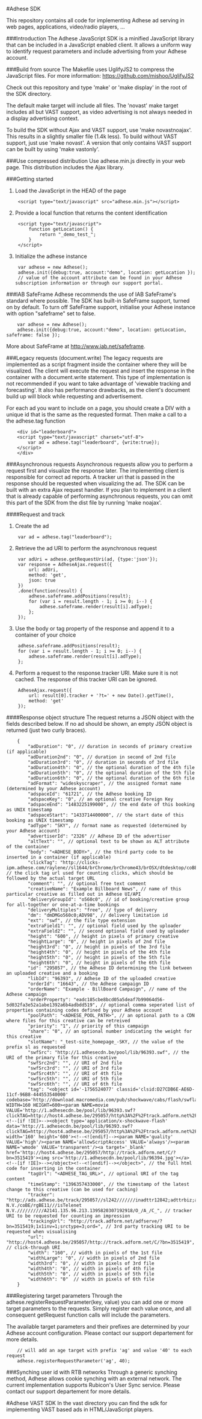 #Adhese SDK

This repository contains all code for implementing Adhese ad serving in web pages, applications, video/radio players, ...

###Introduction
The Adhese JavaScript SDK is a minified JavaScript library that can be included in a JavaScript enabled client.
It allows a uniform way to identify request parameters and include advertising from your Adhese account.

###Build from source
The Makefile uses UglifyJS2 to compress the JavaScript files. For more information: https://github.com/mishoo/UglifyJS2

Check out this repository and type 'make' or 'make display' in the root of the SDK directory.

The default make target will include all files. The 'novast' make target includes all but VAST support, as video advertising is not always needed in a display advertising context.

To build the SDK without Ajax and VAST support, use 'make novastnoajax'. This results in a slightly smaller file (1.4k less). 
To build without VAST support, just use 'make novast'. A version that only contains VAST support can be built by using 'make vastonly'.

###Use compressed distribution
Use adhese.min.js directly in your web page. This distribution includes the Ajax library.

###Getting started
1. Load the JavaScript in the HEAD of the page

		<script type="text/javascript" src="adhese.min.js"></script>

2. Provide a local function that returns the content identification

		<script type="text/javascript">
			function getLocation() {
				return "_demo_test_";
			}
		</script>

3. Initialize the adhese instance

		var adhese = new Adhese();
		adhese.init({debug:true, account:"demo", location: getLocation });
		// value of the account attribute can be found in your Adhese subscription information or through our support portal.

###IAB SafeFrame
Adhese recommends the use of IAB SafeFrame's standard where possible. The SDK has built-in SafeFrame support, turned on by default.
To turn off SafeFrame support, initialise your Adhese instance with option "safeframe" set to false.

		var adhese = new Adhese();
		adhese.init({debug:true, account:"demo", location: getLocation, safeframe: false });

More about SafeFrame at http://www.iab.net/safeframe.

###Legacy requests (document.write)
The legacy requests are implemented as a script fragment inside the container where they will be visualized. The client will execute the request and insert the response in the container with a document.write statement. This type of implementation is not recommended if you want to take advantage of 'viewable tracking and forecasting'. It also has performance drawbacks, as the client's document build up will block while requesting and advertisement.

For each ad you want to include on a page, you should create a DIV with a unique id that is the same as the requested format. Then make a call to a the adhese.tag function

		<div id="leaderboard">
		<script type="text/javascript" charset="utf-8">
			var ad = adhese.tag("leaderboard", {write:true});
		</script>
		</div>

###Asynchronous requests
Asynchronous requests allow you to perform a request first and visualize the response later. The implementing client is responsible for correct ad reports. A tracker uri that is passed in the response should be requested when visualizing the ad.
The SDK can be built with an extra Ajax request handler. If you plan to implement in a client that is already capable of performing asynchronous requests, you can omit this part of the SDK from the dist file by running 'make noajax'.

####Request and track

1. Create the ad

		var ad = adhese.tag("leaderboard");

2. Retrieve the ad URI to perform the asynchronous request

		var adUri = adhese.getRequestUri(ad, {type:'json'});
		var response = AdheseAjax.request({
    		url: adUri,
    		method: 'get',
    		json: true
		})
		.done(function(result) {
    		adhese.safeframe.addPositions(result);
			for (var i = result.length - 1; i >= 0; i--) {
				adhese.safeframe.render(result[i].adType);
    		};
		});

3. Use the body or tag property of the response and append it to a container of your choice

		adhese.safeframe.addPositions(result);
		for (var i = result.length - 1; i >= 0; i--) {
			adhese.safeframe.render(result[i].adType);
    	};

4. Perform a request to the response.tracker URI. Make sure it is not cached. The response of this tracker URI can be ignored.

		AdheseAjax.request({
    		url: result[0].tracker + '?t=' + new Date().getTime(),
    		method: 'get'
		});

####Response object structure
The request returns a JSON object with the fields described below. If no ad should be shown, an empty JSON object is returned (just two curly braces).

		{
			"adDuration": "0", // duration in seconds of primary creative (if applicable)
			"adDuration2nd": "0", // duration in second of 2nd file
			"adDuration3rd": "0", // duration in seconds of 3rd file
			"adDuration4th": "0", // the optional duration of the 4th file
			"adDuration5th": "0", // the optional duration of the 5th file
		    "adDuration6th": "0", // the optional duration of the 6th file
		    "adFormat": "wideskyscraper", // the assigned format name (determined by your Adhese account)
			"adspaceId": "61721", // the Adhese booking ID
			"adspaceKey": "0", // an optional creative Foreign Key
			"adspaceEnd": "1483225199000", // the end date of this booking as UNIX timestamp
		    "adspaceStart": "1433714400000", // the start date of this booking as UNIX timestamp
		    "adType": "SKY", // format name as requested (determined by your Adhese account)
			"advertiserId": "2326" // Adhese ID of the advertiser
			"altText": "", // optional text to be shown as ALT attribute of the container
			"body": "<ADHESE_BODY>", // the third party code to be inserted in a container (if applicable)
			"clickTag": "http://clicks-ipm.adhese.com/raylene//sl1644/brChrome/brChrome43/brOSX/dtdesktop/coBE/rgBE11/tm7/tn6/wecalm/isTelenet_N.V./A2195.144.73.34.1428505186583038/O_/A_/C_/ad42159/UR", // the click tag url used for counting clicks, which should be followed by the actual target URL
			"comment": "", // optional free text comment
			"creativeName": "Example Billboard News", // name of this particular creative as filled out in Adhese UI/API
		    "deliveryGroupId": "o560c0", // id of booking/creative group for all-together or one-at-a-time bookings
		    "deliveryMultiples": "free", // type of delivery
		    "dm": "dmDMGo560c0;ADV98", // delivery limitation id
		    "ext": "swf", // the file type extension
			"extraField1": "", // optional field used by the uploader
			"extraField2": "", // second optional field used by uploader
			"height": "600", // height in pixels of primary creative
			"heightLarge": "0", // height in pixels of 2nd file
			"height3rd": "0", // height in pixels of the 3rd file
		    "height4th": "0", // height in pixels of the 4th file
		    "height5th": "0", // height in pixels of the 5th file
		    "height6th": "0", // height in pixels of the 6th file
		    "id": "295057", // the Adhese ID determining the link between an uploaded creative and a booking
			"libId": "96393", // Adhese ID of the uploaded creative
			"orderId": "16643", // the Adhese campaign ID
			"orderName": "Example - BillBoard Campaign", // name of the Adhese campaign
		    "orderProperty": "eadc185cbe8bcd05a5deaf7b99064d56-5d032fa3e52a1abe1392a6b4adbdd519", // optional comma seperated list of properties containing codes defined by your Adhese account
			"poolPath": "<ADHESE_POOL_PATH>", // an optional path to a CDN where files for this creative can be retreived
			"priority": "1", // priority of this campaign
			"share": "0", // an optional number indicating the weight for this creative
			"slotName": "_test-site_homepage_-SKY, // the value of the prefix sl as requested
			"swfSrc": "http://1.adhesecdn.be/pool/lib/96393.swf", // the URI of the primary file for this creative
			"swfSrc2nd": "", // URI of 2nd file
			"swfSrc3rd": "", // URI of 3rd file
			"swfSrc4th": "", // URI of 4th file
			"swfSrc5th": "", // URI of 5th file
		    "swfSrc6th": "", // URI of 6th file
		    "tag": "<object id='-1756524077' classid='clsid:D27CDB6E-AE6D-11cf-96B8-444553540000' codebase='http://download.macromedia.com/pub/shockwave/cabs/flash/swflash.cab#version=5,0,0,0' WIDTH=160 HEIGHT=600><param NAME=movie VALUE='http://1.adhesecdn.be/pool/lib/96393.swf?clickTAG=http://host4.adhese.be/295057/http%3A%2F%2Ftrack.adform.net%2FC%2F%3Fbn%3D3515419'/><!--[if !IE]>--><object type='application/x-shockwave-flash' data='http://1.adhesecdn.be/pool/lib/96393.swf?clickTAG=http://host4.adhese.be/295057/http%3A%2F%2Ftrack.adform.net%2FC%2F%3Fbn%3D3515419' width='160' height='600'><!--<![endif]--><param NAME='quality' VALUE='high'/><param NAME='allowScriptAccess' VALUE='always'/><param NAME='wmode' VALUE='transparent'/><a target='_blank' href='http://host4.adhese.be/295057/http://track.adform.net/C/?bn=3515419'><img src='http://1.adhesecdn.be/pool/lib/96394.jpg'></a><!--[if !IE]>--></object><!--<![endif]--></object>", // the full html code for inserting in the container
			"tagUrl": "<ADHESE_TAG_URL>", // optional URI of the tag content
			"timeStamp": "1396357433000", // the timestamp of the latest change to this creative (can be used for caching)
			"tracker": "http://ads.adhese.be/track/295057//sl242///////inadttr12842;adttrbiz;adttrfood;adttrhealth;adttrimmo;adttrlifestyle;adttrmultimedia;adttrsport;adttrtrav;adttrvoetbal;adttrwielrennen/brTelenet N.V./coBE/rgBE11///isTelenet N.V.//////////A2141.135.96.213.1395820307192918/O_/A_/C_", // tracker URI to be requested for counting an impression
			"trackingUrl": "http://track.adform.net/adfserve/?bn=3515419;1x1inv=1;srctype=3;ord=", // 3rd party tracking URI to be requested when visualising
			"url": "http://host4.adhese.be/295057/http://track.adform.net/C/?bn=3515419", // click-through URI
			"width": "160", // width in pixels of the 1st file
			"widthLarge": "0", // width in pixels of 2nd file
			"width3rd": "0", // width in pixels of 3rd file
		    "width4th": "0", // width in pixels of 4th file
		    "width5th": "0", // width in pixels of 5th file
		    "width6th": "0"  // width in pixels of 6th file
		}

###Registering target parameters
Through the adhese.registerRequestParameter(key, value) you can add one or more target parameters to the requests.
Simply register each value once, and all consequent getRequest function calls will include the parameters.

The available target parameters and their prefixes are determined by your Adhese account configuration. 
Please contact our support departement for more details.

		// will add an age target with prefix 'ag' and value '40' to each request
		adhese.registerRequestParameter('ag', 40);

###Synching user id with RTB networks
Through a generic synching method, Adhese allows cookie synching with an external network. The current implementation supports Rubicon's User Sync service.
Please contact our support departement for more details.

#Adhese VAST SDK
In the vast directory you can find the sdk for implementing VAST based ads in HTML/JavaScript players.
